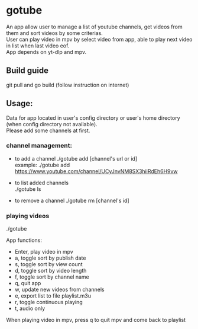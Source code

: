 # gotube
An app allow user to manage a list of youtube channels, get videos from them and sort videos by some criterias.  
User can play video in mpv by select video from app, able to play next video in list when last video eof.  
App depends on yt-dlp and mpv.

## Build guide
git pull and go build (follow instruction on internet)

## Usage:
Data for app located in user's config directory or user's home directory (when config directory not available).  
Please add some channels at first.

### channel management:
- to add a channel
./gotube add [channel's url or id]  
example: ./gotube add https://www.youtube.com/channel/UCyJnvNM8SX3hiiRdEh6H9vw

- to list added channels  
./gotube ls 

- to remove a channel
./gotube rm [channel's id]  

### playing videos
./gotube

App functions:  
- Enter, play video in mpv
- a, toggle sort by publish date
- s, toggle sort by view count
- d, toggle sort by video length
- f, toggle sort by channel name
- q, quit app
- w, update new videos from channels
- e, export list to file playlist.m3u
- r, toggle continuous playing
- t, audio only  

When playing video in mpv, press q to quit mpv and come back to playlist

